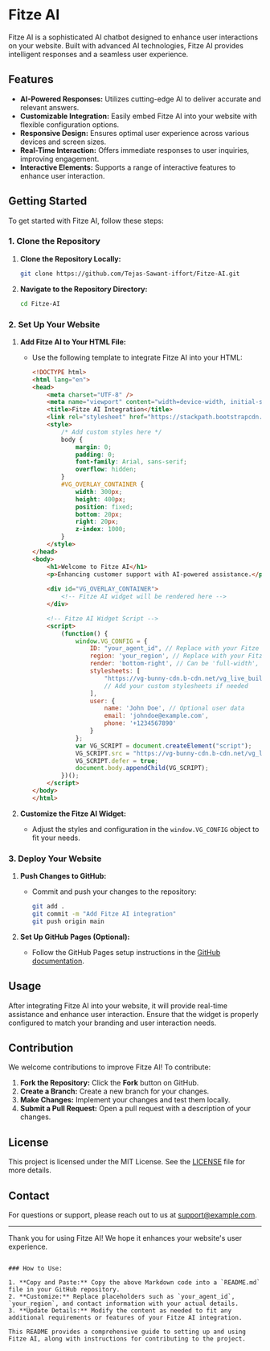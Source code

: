  
# Fitze AI

Fitze AI is a sophisticated AI chatbot designed to enhance user interactions on your website. Built with advanced AI technologies, Fitze AI provides intelligent responses and a seamless user experience.

## Features

- **AI-Powered Responses:** Utilizes cutting-edge AI to deliver accurate and relevant answers.
- **Customizable Integration:** Easily embed Fitze AI into your website with flexible configuration options.
- **Responsive Design:** Ensures optimal user experience across various devices and screen sizes.
- **Real-Time Interaction:** Offers immediate responses to user inquiries, improving engagement.
- **Interactive Elements:** Supports a range of interactive features to enhance user interaction.

## Getting Started

To get started with Fitze AI, follow these steps:

### 1. Clone the Repository

1. **Clone the Repository Locally:**
   ```bash
   git clone https://github.com/Tejas-Sawant-iffort/Fitze-AI.git
   ```
2. **Navigate to the Repository Directory:**
   ```bash
   cd Fitze-AI
   ```

### 2. Set Up Your Website

1. **Add Fitze AI to Your HTML File:**
   - Use the following template to integrate Fitze AI into your HTML:
     ```html
     <!DOCTYPE html>
     <html lang="en">
     <head>
         <meta charset="UTF-8" />
         <meta name="viewport" content="width=device-width, initial-scale=1.0" />
         <title>Fitze AI Integration</title>
         <link rel="stylesheet" href="https://stackpath.bootstrapcdn.com/bootstrap/4.5.2/css/bootstrap.min.css">
         <style>
             /* Add custom styles here */
             body {
                 margin: 0;
                 padding: 0;
                 font-family: Arial, sans-serif;
                 overflow: hidden;
             }
             #VG_OVERLAY_CONTAINER {
                 width: 300px;
                 height: 400px;
                 position: fixed;
                 bottom: 20px;
                 right: 20px;
                 z-index: 1000;
             }
         </style>
     </head>
     <body>
         <h1>Welcome to Fitze AI</h1>
         <p>Enhancing customer support with AI-powered assistance.</p>
         
         <div id="VG_OVERLAY_CONTAINER">
             <!-- Fitze AI widget will be rendered here -->
         </div>

         <!-- Fitze AI Widget Script -->
         <script>
             (function() {
                 window.VG_CONFIG = {
                     ID: "your_agent_id", // Replace with your Fitze AI agent ID
                     region: 'your_region', // Replace with your Fitze AI account region
                     render: 'bottom-right', // Can be 'full-width', 'bottom-left', or 'bottom-right'
                     stylesheets: [
                         "https://vg-bunny-cdn.b-cdn.net/vg_live_build/styles.css",
                         // Add your custom stylesheets if needed
                     ],
                     user: {
                         name: 'John Doe', // Optional user data
                         email: 'johndoe@example.com',
                         phone: '+1234567890'
                     }
                 };
                 var VG_SCRIPT = document.createElement("script");
                 VG_SCRIPT.src = "https://vg-bunny-cdn.b-cdn.net/vg_live_build/vg_bundle.js";
                 VG_SCRIPT.defer = true;
                 document.body.appendChild(VG_SCRIPT);
             })();
         </script>
     </body>
     </html>
     ```

2. **Customize the Fitze AI Widget:**
   - Adjust the styles and configuration in the `window.VG_CONFIG` object to fit your needs.

### 3. Deploy Your Website

1. **Push Changes to GitHub:**
   - Commit and push your changes to the repository:
     ```bash
     git add .
     git commit -m "Add Fitze AI integration"
     git push origin main
     ```

2. **Set Up GitHub Pages (Optional):**
   - Follow the GitHub Pages setup instructions in the [GitHub documentation](https://docs.github.com/en/pages/getting-started-with-github-pages).

## Usage

After integrating Fitze AI into your website, it will provide real-time assistance and enhance user interaction. Ensure that the widget is properly configured to match your branding and user interaction needs.

## Contribution

We welcome contributions to improve Fitze AI! To contribute:

1. **Fork the Repository:** Click the **Fork** button on GitHub.
2. **Create a Branch:** Create a new branch for your changes.
3. **Make Changes:** Implement your changes and test them locally.
4. **Submit a Pull Request:** Open a pull request with a description of your changes.

## License

This project is licensed under the MIT License. See the [LICENSE](LICENSE) file for more details.

## Contact

For questions or support, please reach out to us at [support@example.com](mailto:support@example.com).

---

Thank you for using Fitze AI! We hope it enhances your website's user experience.
```

### How to Use:

1. **Copy and Paste:** Copy the above Markdown code into a `README.md` file in your GitHub repository.
2. **Customize:** Replace placeholders such as `your_agent_id`, `your_region`, and contact information with your actual details.
3. **Update Details:** Modify the content as needed to fit any additional requirements or features of your Fitze AI integration.

This README provides a comprehensive guide to setting up and using Fitze AI, along with instructions for contributing to the project.
